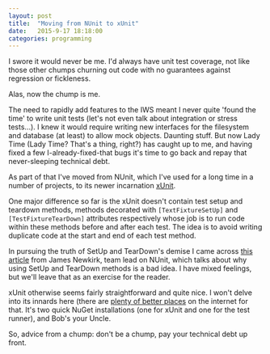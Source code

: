 ```yaml
---
layout: post
title:  "Moving from NUnit to xUnit"
date:   2015-9-17 18:18:00
categories: programming
---
```


I swore it would never be me. I'd always have unit test coverage, not like those other chumps
churning out code with no guarantees against regression or fickleness.

Alas, now the chump is me.

The need to rapidly add features to the IWS meant I never quite 'found the time' to write unit
tests (let's not even talk about integration or stress tests...). I knew it would require writing
new interfaces for the filesystem and database (at least) to allow mock objects. Daunting stuff.
But now Lady Time (Lady Time? That's a thing, right?) has caught up to me, and having
fixed a few  I-already-fixed-that bugs it's time to go back and repay that never-sleeping technical
debt.

As part of that I've moved from NUnit, which I've used for a long time in a number of projects,
to its newer incarnation [xUnit][xunit].

One major difference so far is the xUnit doesn't contain test setup and teardown methods, methods
decorated with `[TextFixtureSetUp]` and `[TestFixtureTearDown]` attributes respectively whose job is
to run code within these methods before and after each test. The idea is to avoid writing duplicate
code at the start and end of each test method.

In pursuing the truth of SetUp and TearDown's demise I came across [this article][setupteardown] from
James Newkirk, team lead on NUnit, which talks about why using SetUp and TearDown methods is
a bad idea. I have mixed feelings, but we'll leave that as an exercise for the reader.

xUnit otherwise seems fairly straightforward and quite nice. I won't delve into its innards here (there are
[plenty of better places][xunit-tutorials] on the internet for that. It's two quick NuGet installations
(one for xUnit and one for the test runner), and Bob's your Uncle.

So, advice from a chump: don't be a chump, pay your technical debt up front.

[xunit]: https://xunit.github.io/
[setupteardown]: http://jamesnewkirk.typepad.com/posts/2007/09/why-you-should-.html
[xunit-tutorials]: http://stackoverflow.com/questions/9006615/are-there-any-good-documentations-books-tutorials-for-xunit-net
